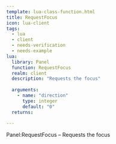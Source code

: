 ```yaml
---
template: lua-class-function.html
title: RequestFocus
icon: lua-client
tags:
  - lua
  - client
  - needs-verification
  - needs-example
lua:
  library: Panel
  function: RequestFocus
  realm: client
  description: "Requests the focus"
  
  arguments:
    - name: "direction"
      type: integer
      default: "0"
  returns:
    
---
```


<div class="lua__search__keywords">
Panel:RequestFocus &#x2013; Requests the focus
</div>
